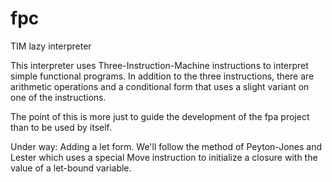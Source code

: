 # fpc
TIM lazy interpreter

This interpreter uses Three-Instruction-Machine instructions to interpret simple functional programs. In addition
to the three instructions, there are arithmetic operations and a conditional form that uses a slight variant on one
of the instructions.

The point of this is more just to guide the development of the fpa project than to be used by itself.

Under way: Adding a let form. We'll follow the method of Peyton-Jones and Lester which uses a special Move instruction
to initialize a closure with the value of a let-bound variable.

